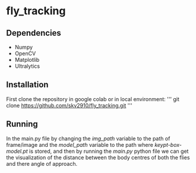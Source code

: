 # fly_tracking

## Dependencies
* Numpy
* OpenCV
* Matplotlib
* Ultralytics

## Installation
First clone the repository in google colab or in local environment:
'''
  git clone https://github.com/skv2910/fly_tracking.git
'''

## Running
In the main.py file by changing the *img_path* variable to the path of frame/image and the *model_path* variable to the path where *keypt-box-model.pt* is stored, and then by running the *main.py* python file we can get the visualization of the distance between the body centres of both the flies and there angle of approach.
